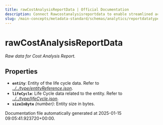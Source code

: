 ```yaml
---
title: rawCostAnalysisReportData | Official Documentation
description: Connect Rawcostanalysisreportdata to enable streamlined access, monitoring, or search of enterprise data using secure and scalable integrations.
slug: /main-concepts/metadata-standard/schemas/analytics/reportdatatype/rawcostanalysisreportdata
---
```


# rawCostAnalysisReportData

*Raw data for Cost Analysis Report.*

## Properties

- **`entity`**: Entity of the life cycle data. Refer to *[../../type/entityReference.json](#/../type/entityReference.json)*.
- **`lifeCycle`**: Life Cycle data related to the entity. Refer to *[../../type/lifeCycle.json](#/../type/lifeCycle.json)*.
- **`sizeInByte`** *(number)*: Entity size in bytes.


Documentation file automatically generated at 2025-01-15 09:05:41.923720+00:00.
